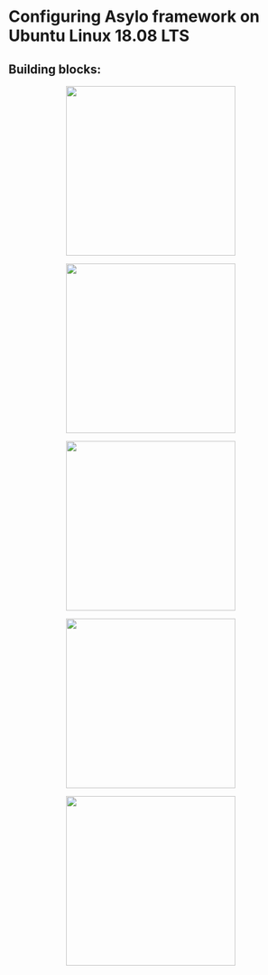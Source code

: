 # Configuring Asylo framework on Ubuntu Linux 18.08 LTS

## Building blocks:

<p align="center">
  <img height="300" src="https://raw.githubusercontent.com/maverickzhn/sgx/master/assets/images/asylo_docker_run_it.png">
</p>

<p align="center">
  <img height="300" src="https://raw.githubusercontent.com/maverickzhn/sgx/master/assets/images/asylo_hello_world.png">
</p>

<p align="center">
  <img height="300" src="https://raw.githubusercontent.com/maverickzhn/sgx/master/assets/images/docker_get.png">
</p>

<p align="center">
  <img height="300" src="https://raw.githubusercontent.com/maverickzhn/sgx/master/assets/images/google_cloud_platform.png">
</p>

<p align="center">
  <img height="300" src="https://raw.githubusercontent.com/maverickzhn/sgx/master/assets/images/wget_asylo_examples.png">
</p>
